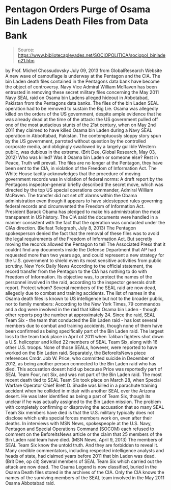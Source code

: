 # Pentagon Orders Purge of Osama Bin Ladens Death Files from Data Bank

> Source: https://www.bibliotecapleyades.net/SOCIOPOLITICA/sociopol_binladen21.htm

by Prof. Michel Chossudovsky
July 09, 2013
from
GlobalResearch Website
A new wave of
camouflage
is underway at
the Pentagon and the CIA.
The bin Laden
death files contained in the Pentagons data bank
have become the
object of controversy.
Navy Vice Admiral William McRaven has
been entrusted in removing these secret military files concerning the May
2011 Navy SEAL raid on Osama bin Ladens alleged hideout
in Abbotabad, Pakistan from the Pentagons
data banks.
The files of the bin Laden SEAL operation had to
be removed to sustain the Big Lie.
Osama was allegedly killed on the orders of the
US government, despite ample evidence that he was already dead at the time
of the attack:
the US government pulled off one of the
most audacious stunts of the 21st century, when on May 2nd 2011 they
claimed to have killed Osama bin Laden during a Navy SEAL operation in
Abbottabad, Pakistan.
The contemptuously sloppy story spun by the
US government, parroted without question by the controlled corporate
media, and obligingly swallowed by a largely gullible Western public,
was dubious in the extreme.
(Brit Dee,
Global Research, May 03, 2012)
Who was killed? Was it Osama bin Laden or
someone else?
Rest in Peace, Truth will prevail. The
files are no longer at the Pentagon, they have been sent to the CIA, in
violation of the Freedom of Information Act.
The White House tacitly acknowledges that the
procedure of moving government records was in violation of federal norms:
A draft report by the Pentagons
inspector-general briefly described the secret move, which was directed
by the top US special operations commander, Admiral William McRaven.
The transfer did not set off alarms
within the Obama administration even though it
appears to have sidestepped rules governing federal records and
circumvented the Freedom of Information Act.
President Barack Obama has pledged to make
his administration the most transparent in US history.
The CIA said the documents were handled in a
manner consistent with the fact that the operation was conducted under
the CIAs direction.
(Belfast Telegraph, July 8, 2013)
The Pentagon spokesperson denied the fact that
the removal of these files was to avoid the legal requirements of the
Freedom of Information Act.
But secretly moving the records
allowed the Pentagon to tell The Associated Press that it couldnt find
any documents inside the Defense Department that AP had requested more
than two years ago, and could represent a new strategy for the U.S.
government to shield even its most sensitive activities from public
scrutiny.
New York Daily News
According to the official statement, the
record transfer from the Pentagon to the CIA has nothing to do with Freedom
of Information.
Its objective was,
to
protect the names of the personnel involved in the raid, according to
the inspector generals draft report.
Protect whom? Several members of the SEAL raid
are now dead, allegedly due to combat and training accidents.
The list of names in the Osama death files is
known to US intelligence but not to the broader public, nor to family
members:
According to the
New York Times, 79 commandos and a dog were involved in the raid
that killed Osama bin Laden - though
other reports peg the number at approximately 24.
Since the raid, SEAL Team Six - the team
that conducted the Bin Laden raid - has
lost several members due to combat and training accidents,
though none of them have been confirmed as being specifically part of
the Bin Laden raid.
The largest loss to the team took place in
April of 2011 when Taliban fighters
shot down a U.S. helicopter and
killed 22 members of SEAL Team Six, along with 16 other U.S. troops.
None of those SEALs, however, were reported to have worked on the Bin
Laden raid. Separately, the BeforeItsNews piece references Cmdr.
Job W. Price, who committed suicide in
December of 2012, as being another person connected to the Bin Laden
raid who has died. This accusation doesnt hold up because
Price was reportedly part of SEAL Team Four, not Six, and was not
part of the Bin Laden raid.
The most recent death tied to SEAL Team Six
took place on March 28, when Special Warfare Operator Chief Brett D.
Shadle
was killed in a parachute training accident when he collided in
midair with another SEAL over the Arizona desert.
He was later identified as being a part of
Team Six, though its unclear if he was actually assigned to the Bin
Laden mission.
The problem with completely confirming or
disproving the accusation that so many
SEAL Team Six members have died is that the U.S. military typically does
not disclose which units special forces members work on, even after
their deaths.
In interviews with MSN News, spokespeople at
the U.S. Navy, Pentagon and Special Operations Command (SOCOM) each
refused to comment on the BeforeItsNews article or the claim that
25 members of the Bin Laden raid team
have died.
(MSN
News, April 9, 2013)
The members of SEAL Team Six know the untold
truth. And they are forbidden to reveal it.
Many credible commentators, including respected
intelligence analysts and heads of state, had claimed years before
2011 that bin Laden was dead.
(Brit Dee, op cit)
Several members of SEAL Team Six which carried
out the attack are now dead.
The Osama Legend is now classified, buried in
the Osama Death files stored in the archives of the CIA.
Only the CIA knows the names of the surviving
members of the SEAL team involved in the
May 2011 Osama Abbotabad raid.
